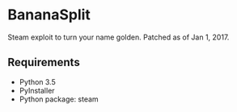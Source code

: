 # BananaSplit
Steam exploit to turn your name golden. Patched as of Jan 1, 2017.

## Requirements
* Python 3.5
* PyInstaller
* Python package: steam
